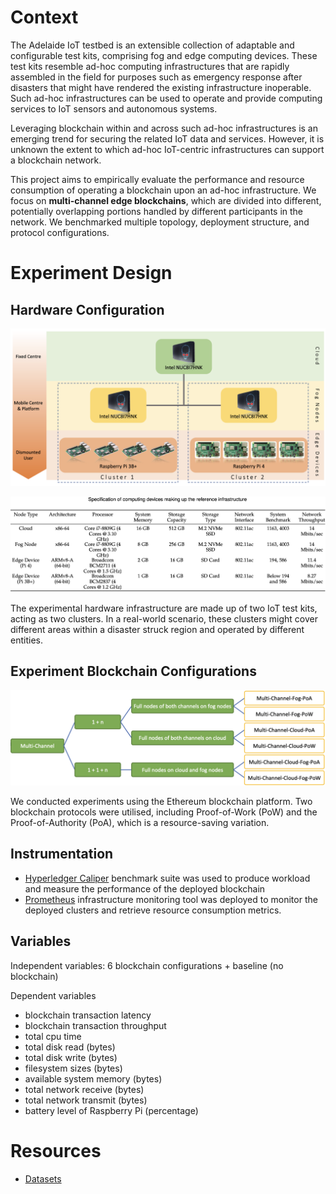 # Context

The Adelaide IoT testbed is an extensible collection of adaptable and configurable test kits, comprising fog and edge computing devices. These test kits resemble ad-hoc computing infrastructures that are rapidly assembled in the field for purposes such as emergency response after disasters that might have rendered the existing infrastructure inoperable. Such ad-hoc infrastructures can be used to operate and provide computing services to IoT sensors and autonomous systems. 

Leveraging blockchain within and across such ad-hoc infrastructures is an emerging trend for securing the related IoT data and services. However, it is unknown the extent to which ad-hoc IoT-centric infrastructures can support a blockchain network. 

This project aims to empirically evaluate the performance and resource consumption of operating a blockchain upon an ad-hoc infrastructure. We focus on **multi-channel edge blockchains**, which are divided into different, potentially overlapping portions handled by different participants in the network. We benchmarked multiple topology, deployment structure, and protocol configurations.

# Experiment Design

## Hardware Configuration

![](Docs/hardware-topology.png)

![](Docs/hardware_configuration.png)

The experimental hardware infrastructure are made up of two IoT test kits, acting as two clusters. In a real-world scenario, these clusters might cover different areas within a disaster struck region and operated by different entities. 

## Experiment Blockchain Configurations

![](Docs/blockchain-configurations_multi.png)

We conducted experiments using the Ethereum blockchain platform. Two blockchain protocols were utilised, including Proof-of-Work (PoW) and the Proof-of-Authority (PoA), which is a resource-saving variation. 

## Instrumentation

- [Hyperledger Caliper](https://hyperledger.github.io/caliper/) benchmark suite was used to produce workload and measure the performance of the deployed blockchain
- [Prometheus](https://prometheus.io) infrastructure monitoring tool was deployed to monitor the deployed clusters and retrieve resource consumption metrics.

## Variables

Independent variables: 6 blockchain configurations + baseline (no blockchain)

Dependent variables
- blockchain transaction latency
- blockchain transaction throughput
- total cpu time
- total disk read (bytes)
- total disk write (bytes)
- filesystem sizes (bytes)
- available system memory (bytes)
- total network receive (bytes)
- total network transmit (bytes)
- battery level of Raspberry Pi (percentage)

# Resources

- [Datasets](https://github.com/CREST-Adelaide/LIEF-LIT-MultiBC-Dataset)